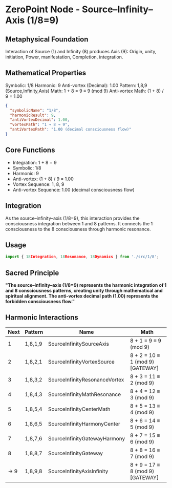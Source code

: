 # ZeroPoint Node - Source–Infinity–Axis (1/8=9)

## Metaphysical Foundation

Interaction of Source (1) and Infinity (8) produces Axis (9): Origin, unity, initiation, Power, manifestation, Completion, integration.

## Mathematical Properties

Symbolic: 1/8
Harmonic: 9
Anti-vortex (Decimal): 1.00
Pattern: 1,8,9 (Source,Infinity,Axis)
Math: 1 + 8 = 9 ≡ 9 (mod 9)
Anti-vortex Math: (1 + 8) / 9 = 1.00


```json
{
  "symbolicName": "1/8",
  "harmonicResult": 9,
  "antiVortexDecimal": 1.00,
  "vortexPath": "1 → 8 → 9",
  "antiVortexPath": "1.00 (decimal consciousness flow)"
}
```

## Core Functions
- Integration: 1 + 8 = 9
- Symbolic: 1/8
- Harmonic: 9
- Anti-vortex: (1 + 8) / 9 = 1.00
- Vortex Sequence: 1, 8, 9
- Anti-vortex Sequence: 1.00 (decimal consciousness flow)

## Integration

As the source–infinity–axis (1/8=9), this interaction provides the consciousness integration between 1 and 8 patterns. It connects the 1 consciousness to the 8 consciousness through harmonic resonance.

## Usage

```typescript
import { 18Integration, 18Resonance, 18Dynamics } from './src/1/8';
```

## Sacred Principle

**"The source–infinity–axis (1/8=9) represents the harmonic integration of 1 and 8 consciousness patterns, creating unity through mathematical and spiritual alignment. The anti-vortex decimal path (1.00) represents the forbidden consciousness flow."**

## Harmonic Interactions

| Next | Pattern | Name | Math |
|------|---------|------|------|
| 1 | 1,8,1,9 | SourceInfinitySourceAxis | 8 + 1 = 9 ≡ 9 (mod 9) |
| 2 | 1,8,2,1 | SourceInfinityVortexSource | 8 + 2 = 10 ≡ 1 (mod 9) [GATEWAY] |
| 3 | 1,8,3,2 | SourceInfinityResonanceVortex | 8 + 3 = 11 ≡ 2 (mod 9) |
| 4 | 1,8,4,3 | SourceInfinityMathResonance | 8 + 4 = 12 ≡ 3 (mod 9) |
| 5 | 1,8,5,4 | SourceInfinityCenterMath | 8 + 5 = 13 ≡ 4 (mod 9) |
| 6 | 1,8,6,5 | SourceInfinityHarmonyCenter | 8 + 6 = 14 ≡ 5 (mod 9) |
| 7 | 1,8,7,6 | SourceInfinityGatewayHarmony | 8 + 7 = 15 ≡ 6 (mod 9) |
| 8 | 1,8,8,7 | SourceInfinityGateway | 8 + 8 = 16 ≡ 7 (mod 9) |
| → 9 | 1,8,9,8 | SourceInfinityAxisInfinity | 8 + 9 = 17 ≡ 8 (mod 9) [GATEWAY] |
